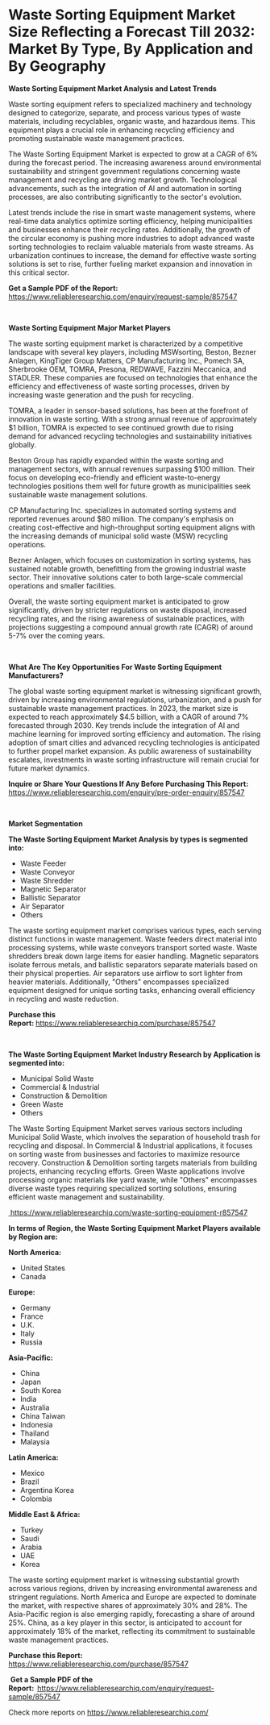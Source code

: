 <p><h1>Waste Sorting Equipment Market Size Reflecting a Forecast Till 2032: Market By Type, By Application and By Geography</h1></p><p><strong>Waste Sorting Equipment Market Analysis and Latest Trends</strong></p>
<p><p>Waste sorting equipment refers to specialized machinery and technology designed to categorize, separate, and process various types of waste materials, including recyclables, organic waste, and hazardous items. This equipment plays a crucial role in enhancing recycling efficiency and promoting sustainable waste management practices.</p><p>The Waste Sorting Equipment Market is expected to grow at a CAGR of 6% during the forecast period. The increasing awareness around environmental sustainability and stringent government regulations concerning waste management and recycling are driving market growth. Technological advancements, such as the integration of AI and automation in sorting processes, are also contributing significantly to the sector's evolution. </p><p>Latest trends include the rise in smart waste management systems, where real-time data analytics optimize sorting efficiency, helping municipalities and businesses enhance their recycling rates. Additionally, the growth of the circular economy is pushing more industries to adopt advanced waste sorting technologies to reclaim valuable materials from waste streams. As urbanization continues to increase, the demand for effective waste sorting solutions is set to rise, further fueling market expansion and innovation in this critical sector.</p></p>
<p><strong>Get a Sample PDF of the Report:&nbsp;</strong> <a href="https://www.reliableresearchiq.com/enquiry/request-sample/857547?utm_campaign=3023&utm_medium=2&utm_source=Github&utm_content=ia&utm_term=05032025&utm_id=waste-sorting-equipment">https://www.reliableresearchiq.com/enquiry/request-sample/857547</a></p>
<p>&nbsp;</p>
<p><strong>Waste Sorting Equipment Major Market Players</strong></p>
<p><p>The waste sorting equipment market is characterized by a competitive landscape with several key players, including MSWsorting, Beston, Bezner Anlagen, KingTiger Group Matters, CP Manufacturing Inc., Pomech SA, Sherbrooke OEM, TOMRA, Presona, REDWAVE, Fazzini Meccanica, and STADLER. These companies are focused on technologies that enhance the efficiency and effectiveness of waste sorting processes, driven by increasing waste generation and the push for recycling.</p><p>TOMRA, a leader in sensor-based solutions, has been at the forefront of innovation in waste sorting. With a strong annual revenue of approximately $1 billion, TOMRA is expected to see continued growth due to rising demand for advanced recycling technologies and sustainability initiatives globally.</p><p>Beston Group has rapidly expanded within the waste sorting and management sectors, with annual revenues surpassing $100 million. Their focus on developing eco-friendly and efficient waste-to-energy technologies positions them well for future growth as municipalities seek sustainable waste management solutions.</p><p>CP Manufacturing Inc. specializes in automated sorting systems and reported revenues around $80 million. The company's emphasis on creating cost-effective and high-throughput sorting equipment aligns with the increasing demands of municipal solid waste (MSW) recycling operations.</p><p>Bezner Anlagen, which focuses on customization in sorting systems, has sustained notable growth, benefitting from the growing industrial waste sector. Their innovative solutions cater to both large-scale commercial operations and smaller facilities.</p><p>Overall, the waste sorting equipment market is anticipated to grow significantly, driven by stricter regulations on waste disposal, increased recycling rates, and the rising awareness of sustainable practices, with projections suggesting a compound annual growth rate (CAGR) of around 5-7% over the coming years.</p></p>
<p>&nbsp;</p>
<p><strong>What Are The Key Opportunities For Waste Sorting Equipment Manufacturers?</strong></p>
<p><p>The global waste sorting equipment market is witnessing significant growth, driven by increasing environmental regulations, urbanization, and a push for sustainable waste management practices. In 2023, the market size is expected to reach approximately $4.5 billion, with a CAGR of around 7% forecasted through 2030. Key trends include the integration of AI and machine learning for improved sorting efficiency and automation. The rising adoption of smart cities and advanced recycling technologies is anticipated to further propel market expansion. As public awareness of sustainability escalates, investments in waste sorting infrastructure will remain crucial for future market dynamics.</p></p>
<p><strong>Inquire or Share Your Questions If Any Before Purchasing This Report:</strong> <a href="https://www.reliableresearchiq.com/enquiry/pre-order-enquiry/857547?utm_campaign=3023&utm_medium=2&utm_source=Github&utm_content=ia&utm_term=05032025&utm_id=waste-sorting-equipment">https://www.reliableresearchiq.com/enquiry/pre-order-enquiry/857547</a></p>
<p>&nbsp;</p>
<p><strong>Market Segmentation</strong></p>
<p><strong>The Waste Sorting Equipment Market Analysis by types is segmented into:</strong></p>
<p><ul><li>Waste Feeder</li><li>Waste Conveyor</li><li>Waste Shredder</li><li>Magnetic Separator</li><li>Ballistic Separator</li><li>Air Separator</li><li>Others</li></ul></p>
<p><p>The waste sorting equipment market comprises various types, each serving distinct functions in waste management. Waste feeders direct material into processing systems, while waste conveyors transport sorted waste. Waste shredders break down large items for easier handling. Magnetic separators isolate ferrous metals, and ballistic separators separate materials based on their physical properties. Air separators use airflow to sort lighter from heavier materials. Additionally, "Others" encompasses specialized equipment designed for unique sorting tasks, enhancing overall efficiency in recycling and waste reduction.</p></p>
<p><strong>Purchase this Report:&nbsp;</strong><a href="https://www.reliableresearchiq.com/purchase/857547?utm_campaign=3023&utm_medium=2&utm_source=Github&utm_content=ia&utm_term=05032025&utm_id=waste-sorting-equipment">https://www.reliableresearchiq.com/purchase/857547</a></p>
<p>&nbsp;</p>
<p><strong>The Waste Sorting Equipment Market Industry Research by Application is segmented into:</strong></p>
<p><ul><li>Municipal Solid Waste</li><li>Commercial & Industrial</li><li>Construction & Demolition</li><li>Green Waste</li><li>Others</li></ul></p>
<p><p>The Waste Sorting Equipment Market serves various sectors including Municipal Solid Waste, which involves the separation of household trash for recycling and disposal. In Commercial & Industrial applications, it focuses on sorting waste from businesses and factories to maximize resource recovery. Construction & Demolition sorting targets materials from building projects, enhancing recycling efforts. Green Waste applications involve processing organic materials like yard waste, while "Others" encompasses diverse waste types requiring specialized sorting solutions, ensuring efficient waste management and sustainability.</p></p>
<p><a href="https://www.reliableresearchiq.com/waste-sorting-equipment-r857547?utm_campaign=3023&utm_medium=2&utm_source=Github&utm_content=ia&utm_term=05032025&utm_id=waste-sorting-equipment">&nbsp;https://www.reliableresearchiq.com/waste-sorting-equipment-r857547</a></p>
<p><strong>In terms of Region, the Waste Sorting Equipment Market Players available by Region are:</strong></p>
<p>
    <p> <strong> North America: </strong>
        <ul>
            <li>United States</li>
            <li>Canada</li>
        </ul>
        </p> 
    <p> <strong> Europe: </strong>
        <ul>
            <li>Germany</li>
            <li>France</li>
            <li>U.K.</li>
            <li>Italy</li>
            <li>Russia</li>
        </ul>
        </p> 
    <p> <strong> Asia-Pacific: </strong>
        <ul>
            <li>China</li>
            <li>Japan</li>
            <li>South Korea</li>
            <li>India</li>
            <li>Australia</li>
            <li>China Taiwan</li>
            <li>Indonesia</li>
            <li>Thailand</li>
            <li>Malaysia</li>
        </ul>
        </p> 
    <p> <strong> Latin America: </strong>
        <ul>
            <li>Mexico</li>
            <li>Brazil</li>
            <li>Argentina Korea</li>
            <li>Colombia</li>
        </ul>
        </p> 
    <p> <strong> Middle East & Africa: </strong>
        <ul>
            <li>Turkey</li>
            <li>Saudi</li>
            <li>Arabia</li>
            <li>UAE</li>
            <li>Korea</li>
        </ul>
    </p>
    </p>
<p><p>The waste sorting equipment market is witnessing substantial growth across various regions, driven by increasing environmental awareness and stringent regulations. North America and Europe are expected to dominate the market, with respective shares of approximately 30% and 28%. The Asia-Pacific region is also emerging rapidly, forecasting a share of around 25%. China, as a key player in this sector, is anticipated to account for approximately 18% of the market, reflecting its commitment to sustainable waste management practices.</p></p>
<p><strong>Purchase this Report: </strong><a href="https://www.reliableresearchiq.com/purchase/857547?utm_campaign=3023&utm_medium=2&utm_source=Github&utm_content=ia&utm_term=05032025&utm_id=waste-sorting-equipment">https://www.reliableresearchiq.com/purchase/857547</a></p>
<p>&nbsp;<strong>Get a Sample PDF of the Report:&nbsp;&nbsp;</strong><a href="https://www.reliableresearchiq.com/enquiry/request-sample/857547?utm_campaign=3023&utm_medium=2&utm_source=Github&utm_content=ia&utm_term=05032025&utm_id=waste-sorting-equipment">https://www.reliableresearchiq.com/enquiry/request-sample/857547</a></p>
<p><strong></strong></p>
<p>Check more reports on <a href="https://www.reliableresearchiq.com/?utm_campaign=3023&utm_medium=2&utm_source=Github&utm_content=ia&utm_term=05032025&utm_id=waste-sorting-equipment">https://www.reliableresearchiq.com/</a></p>
